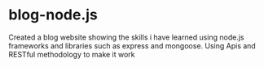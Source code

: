 # blog-node.js

Created a blog website showing the skills i have learned using node.js frameworks and libraries such as express and mongoose. Using Apis and RESTful methodology to make it work 
